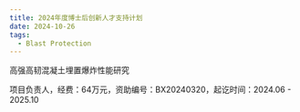 ```yaml
---
title: 2024年度博士后创新人才支持计划
date: 2024-10-26
tags:
  - Blast Protection
---
```

高强高韧混凝土埋置爆炸性能研究

项目负责人，经费：64万元，资助编号：BX20240320，起讫时间：2024.06 - 2025.10
<!--more-->
